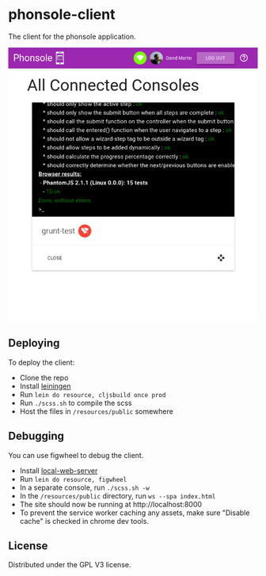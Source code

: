 # phonsole-client

The client for the phonsole application.

![Screenshot](screenshots/screenshot1.png)

## Deploying

To deploy the client:

* Clone the repo
* Install [leiningen](http://leiningen.org/)
* Run `lein do resource, cljsbuild once prod`
* Run `./scss.sh` to compile the scss
* Host the files in `/resources/public` somewhere

## Debugging

You can use figwheel to debug the client. 

* Install [local-web-server](https://www.npmjs.com/package/local-web-server)
* Run `lein do resource, figwheel`
* In a separate console, run `./scss.sh -w`
* In the `/resources/public` directory, run `ws --spa index.html`
* The site should now be running at http://localhost:8000
* To prevent the service worker caching any assets, make sure "Disable cache" is checked in chrome dev tools.

## License

Distributed under the GPL V3 license.
